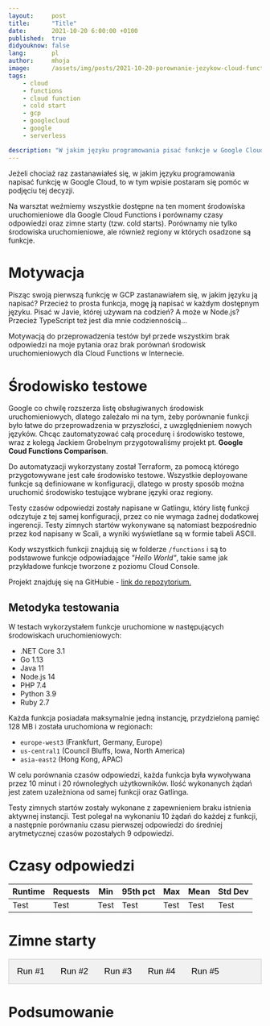 ```yaml
---
layout:     post
title:      "Title"
date:       2021-10-20 6:00:00 +0100
published:  true
didyouknow: false
lang:       pl
author:     mhoja
image:      /assets/img/posts/2021-10-20-porownanie-jezykow-cloud-functions/clouds.jpg
tags:
    - cloud
    - functions
    - cloud function
    - cold start
    - gcp
    - googlecloud
    - google
    - serverless

description: "W jakim języku programowania pisać funkcje w Google Cloud? Które środowisko uruchomieniowe jest najszybsze, czy ma na to wpływ region? Czy języki skryptowe mają mniejszy cold start?"
---
```


Jeżeli chociaż raz zastanawiałeś się, w jakim języku programowania napisać funkcję w Google Cloud, to w tym wpisie postaram się pomóc w podjęciu tej decyzji.

Na warsztat weźmiemy wszystkie dostępne na ten moment środowiska uruchomieniowe dla Google Cloud Functions i porównamy czasy odpowiedzi oraz zimne starty (tzw. cold starts).
Porównamy nie tylko środowiska uruchomieniowe, ale również regiony w których osadzone są funkcje.

# Motywacja

Pisząc swoją pierwszą funkcję w GCP zastanawiałem się, w jakim języku ją napisać? Przecież to prosta funkcja, mogę ją napisać w każdym dostępnym języku. Pisać w Javie, której używam na codzień? A może w Node.js? Przecież TypeScript też jest dla mnie codziennością...

Motywacją do przeprowadzenia testów był przede wszystkim brak odpowiedzi na moje pytania oraz brak porównań środowisk uruchomieniowych dla Cloud Functions w Internecie.

# Środowisko testowe

Google co chwilę rozszerza listę obsługiwanych środowisk uruchomieniowych, dlatego zależało mi na tym, żeby porównanie funkcji było łatwe do przeprowadzenia w przyszłości, z uwzględnieniem nowych języków. Chcąc zautomatyzować całą procedurę i środowisko testowe, wraz z kolegą Jackiem Grobelnym przygotowaliśmy projekt pt. **Google Coud Functions Comparison**.

Do automatyzacji wykorzystany został Terraform, za pomocą którego przygotowywane jest całe środowisko testowe. Wszystkie deployowane funkcje są definiowane w konfiguracji, dlatego w prosty sposób można uruchomić środowisko testujące wybrane języki oraz regiony.

Testy czasów odpowiedzi zostały napisane w Gatlingu, który listę funkcji odczytuje z tej samej konfiguracji, przez co nie wymaga żadnej dodatkowej ingerencji. Testy zimnych startów wykonywane są natomiast bezpośrednio przez kod napisany w Scali, a wyniki wyświetlane są w formie tabeli ASCII.

Kody wszystkich funkcji znajdują się w folderze `/functions` i są to podstawowe funkcje odpowiadające *"Hello World"*, takie same jak przykładowe funkcje tworzone z poziomu Cloud Console.

Projekt znajduję się na GitHubie - [link do repozytorium.](https://github.com/Michuu93/google-cloud-function-comparison)

## Metodyka testowania

W testach wykorzystałem funkcje uruchomione w następujących środowiskach uruchomieniowych:

- .NET Core 3.1
- Go 1.13
- Java 11
- Node.js 14
- PHP 7.4
- Python 3.9
- Ruby 2.7

Każda funkcja posiadała maksymalnie jedną instancję, przydzieloną pamięć 128 MB i została uruchomiona w regionach:

- `europe-west3` (Frankfurt, Germany, Europe)
- `us-central1` (Council Bluffs, Iowa, North America)
- `asia-east2` (Hong Kong, APAC)

W celu porównania czasów odpowiedzi, każda funkcja była wywoływana przez 10 minut i 20 równoległych użytkowników. Ilość wykonanych żądań jest zatem uzależniona od samej funkcji oraz Gatlinga.

Testy zimnych startów zostały wykonane z zapewnieniem braku istnienia aktywnej instancji. Test polegał na wykonaniu 10 żądań do każdej z funkcji, a następnie porównaniu czasu pierwszej odpowiedzi do średniej arytmetycznej czasów pozostałych 9 odpowiedzi.

# Czasy odpowiedzi

<link href="https://cdn.jsdelivr.net/npm/simple-datatables@latest/dist/style.css" rel="stylesheet" type="text/css">
<style>
    .dataTable-pagination {
        display: none;
    }
</style>
<script src="https://cdn.jsdelivr.net/npm/simple-datatables@latest" type="text/javascript"></script>
<table id="responseTimes">
        <thead>
            <tr>
                <th>Runtime</th>
                <th>Requests</th>
                <th>Min</th>
                <th>95th pct</th>
                <th>Max</th>
                <th>Mean</th>
                <th>Std Dev</th>
            </tr>
        </thead>
        <tbody>
            <tr>
                <td>Test</td>
                <td>Test</td>
                <td>Test</td>
                <td>Test</td>
                <td>Test</td>
                <td>Test</td>
                <td>Test</td>
            </tr>
        </tbody>
    </table>

<script type="text/javascript">
    new simpleDatatables.DataTable("#responseTimes", {
        searchable: false,
        paging: false,
        info: false
    });
</script>

# Zimne starty

<style>
/* Style the tab */
.tab {
  overflow: hidden;
  border: 1px solid #ccc;
  background-color: #f1f1f1;
}

/* Style the buttons inside the tab */
.tab button {
  background-color: inherit;
  float: left;
  border: none;
  outline: none;
  cursor: pointer;
  padding: 14px 16px;
  transition: 0.3s;
  font-size: 17px;
}

/* Change background color of buttons on hover */
.tab button:hover {
  background-color: #ddd;
}

/* Create an active/current tablink class */
.tab button.active {
  background-color: #ccc;
}

/* Style the tab content */
.tabcontent {
  display: none;
  animation: fadeEffect 1s; /* Fading effect takes 1 second */
}

/* Go from zero to full opacity */
@keyframes fadeEffect {
  from {opacity: 0;}
  to {opacity: 1;}
}
</style>

<div class="tab">
    <button class="tablinks" onclick="showTable(event, 'coldstarts1')" id="defaultOpen">Run #1</button>
    <button class="tablinks" onclick="showTable(event, 'coldstarts2')">Run #2</button>
    <button class="tablinks" onclick="showTable(event, 'coldstarts3')">Run #3</button>
    <button class="tablinks" onclick="showTable(event, 'coldstarts4')">Run #4</button>
    <button class="tablinks" onclick="showTable(event, 'coldstarts5')">Run #5</button>
</div>

<div id="coldstarts1" class="tabcontent">
    <table id="coldstarts1_table">
        <thead>
            <tr>
                <th>Runtime</th>
                <th>Region</th>
                <th>1st time [ms]</th>
                <th>avg remaining [ms]</th>
                <th>diff [ms]</th>
            </tr>
        </thead>
        <tbody>
            <tr>
                <td>nodejs14</td>
                <td>europe-west3</td>
                <td>795</td>
                <td>60</td>
                <td>735</td>
            </tr>
            <tr>
                <td>go113</td>
                <td>europe-west3</td>
                <td>57</td>
                <td>44</td>
                <td>13</td>
            </tr>
            <tr>
                <td>java11</td>
                <td>europe-west3</td>
                <td>581</td>
                <td>124</td>
                <td>457</td>
            </tr>
            <tr>
                <td>python39</td>
                <td>europe-west3</td>
                <td>64</td>
                <td>48</td>
                <td>16</td>
            </tr>
            <tr>
                <td>ruby27</td>
                <td>europe-west3</td>
                <td>219</td>
                <td>40</td>
                <td>179</td>
            </tr>
            <tr>
                <td>dotnet3</td>
                <td>europe-west3</td>
                <td>752</td>
                <td>83</td>
                <td>669</td>
            </tr>
            <tr>
                <td>php74</td>
                <td>europe-west3</td>
                <td>376</td>
                <td>47</td>
                <td>329</td>
            </tr>
            <tr>
                <td>nodejs14</td>
                <td>us-central1</td>
                <td>598</td>
                <td>226</td>
                <td>372</td>
            </tr>
            <tr>
                <td>go113</td>
                <td>us-central1</td>
                <td>303</td>
                <td>206</td>
                <td>97</td>
            </tr>
            <tr>
                <td>java11</td>
                <td>us-central1</td>
                <td>717</td>
                <td>215</td>
                <td>502</td>
            </tr>
            <tr>
                <td>python39</td>
                <td>us-central1</td>
                <td>454</td>
                <td>256</td>
                <td>198</td>
            </tr>
            <tr>
                <td>ruby27</td>
                <td>us-central1</td>
                <td>410</td>
                <td>227</td>
                <td>183</td>
            </tr>
            <tr>
                <td>dotnet3</td>
                <td>us-central1</td>
                <td>923</td>
                <td>291</td>
                <td>632</td>
            </tr>
            <tr>
                <td>php74</td>
                <td>us-central1</td>
                <td>600</td>
                <td>221</td>
                <td>379</td>
            </tr>
            <tr>
                <td>nodejs14</td>
                <td>asia-east2</td>
                <td>615</td>
                <td>389</td>
                <td>226</td>
            </tr>
            <tr>
                <td>go113</td>
                <td>asia-east2</td>
                <td>485</td>
                <td>389</td>
                <td>96</td>
            </tr>
            <tr>
                <td>java11</td>
                <td>asia-east2</td>
                <td>1101</td>
                <td>432</td>
                <td>669</td>
            </tr>
            <tr>
                <td>python39</td>
                <td>asia-east2</td>
                <td>411</td>
                <td>420</td>
                <td>-9</td>
            </tr>
            <tr>
                <td>ruby27</td>
                <td>asia-east2</td>
                <td>479</td>
                <td>368</td>
                <td>111</td>
            </tr>
            <tr>
                <td>dotnet3</td>
                <td>asia-east2</td>
                <td>915</td>
                <td>451</td>
                <td>464</td>
            </tr>
            <tr>
                <td>php74</td>
                <td>asia-east2</td>
                <td>750</td>
                <td>353</td>
                <td>397</td>
            </tr>
        </tbody>
    </table>
</div>

<div id="coldstarts2" class="tabcontent">
    <table id="coldstarts2_table">
        <thead>
            <tr>
                <th>Runtime</th>
                <th>Region</th>
                <th>1st time [ms]</th>
                <th>avg remaining [ms]</th>
                <th>diff [ms]</th>
            </tr>
        </thead>
        <tbody>
            <tr>
                <td>nodejs14</td>
                <td>europe-west3</td>
                <td>663</td>
                <td>44</td>
                <td>619</td>
            </tr>
            <tr>
                <td>go113</td>
                <td>europe-west3</td>
                <td>62</td>
                <td>44</td>
                <td>18</td>
            </tr>
            <tr>
                <td>java11</td>
                <td>europe-west3</td>
                <td>712</td>
                <td>113</td>
                <td>599</td>
            </tr>
            <tr>
                <td>python39</td>
                <td>europe-west3</td>
                <td>63</td>
                <td>48</td>
                <td>15</td>
            </tr>
            <tr>
                <td>ruby27</td>
                <td>europe-west3</td>
                <td>318</td>
                <td>49</td>
                <td>269</td>
            </tr>
            <tr>
                <td>dotnet3</td>
                <td>europe-west3</td>
                <td>580</td>
                <td>73</td>
                <td>507</td>
            </tr>
            <tr>
                <td>php74</td>
                <td>europe-west3</td>
                <td>349</td>
                <td>50</td>
                <td>299</td>
            </tr>
            <tr>
                <td>nodejs14</td>
                <td>us-central1</td>
                <td>583</td>
                <td>227</td>
                <td>356</td>
            </tr>
            <tr>
                <td>go113</td>
                <td>us-central1</td>
                <td>178</td>
                <td>218</td>
                <td>-40</td>
            </tr>
            <tr>
                <td>java11</td>
                <td>us-central1</td>
                <td>921</td>
                <td>261</td>
                <td>660</td>
            </tr>
            <tr>
                <td>python39</td>
                <td>us-central1</td>
                <td>306</td>
                <td>272</td>
                <td>34</td>
            </tr>
            <tr>
                <td>ruby27</td>
                <td>us-central1</td>
                <td>308</td>
                <td>204</td>
                <td>104</td>
            </tr>
            <tr>
                <td>dotnet3</td>
                <td>us-central1</td>
                <td>1022</td>
                <td>246</td>
                <td>776</td>
            </tr>
            <tr>
                <td>php74</td>
                <td>us-central1</td>
                <td>693</td>
                <td>193</td>
                <td>500</td>
            </tr>
            <tr>
                <td>nodejs14</td>
                <td>asia-east2</td>
                <td>541</td>
                <td>355</td>
                <td>186</td>
            </tr>
            <tr>
                <td>go113</td>
                <td>asia-east2</td>
                <td>395</td>
                <td>388</td>
                <td>7</td>
            </tr>
            <tr>
                <td>java11</td>
                <td>asia-east2</td>
                <td>1535</td>
                <td>398</td>
                <td>1137</td>
            </tr>
            <tr>
                <td>python39</td>
                <td>asia-east2</td>
                <td>409</td>
                <td>398</td>
                <td>11</td>
            </tr>
            <tr>
                <td>ruby27</td>
                <td>asia-east2</td>
                <td>512</td>
                <td>416</td>
                <td>96</td>
            </tr>
            <tr>
                <td>dotnet3</td>
                <td>asia-east2</td>
                <td>944</td>
                <td>434</td>
                <td>510</td>
            </tr>
            <tr>
                <td>php74</td>
                <td>asia-east2</td>
                <td>614</td>
                <td>397</td>
                <td>217</td>
            </tr>
        </tbody>
    </table>
</div>

<div id="coldstarts3" class="tabcontent">
    <table id="coldstarts3_table">
        <thead>
            <tr>
                <th>Runtime</th>
                <th>Region</th>
                <th>1st time [ms]</th>
                <th>avg remaining [ms]</th>
                <th>diff [ms]</th>
            </tr>
        </thead>
        <tbody>
            <tr>
                <td>nodejs14</td>
                <td>europe-west3</td>
                <td>663</td>
                <td>48</td>
                <td>615</td>
            </tr>
            <tr>
                <td>go113</td>
                <td>europe-west3</td>
                <td>57</td>
                <td>45</td>
                <td>12</td>
            </tr>
            <tr>
                <td>java11</td>
                <td>europe-west3</td>
                <td>586</td>
                <td>136</td>
                <td>450</td>
            </tr>
            <tr>
                <td>python39</td>
                <td>europe-west3</td>
                <td>199</td>
                <td>41</td>
                <td>158</td>
            </tr>
            <tr>
                <td>ruby27</td>
                <td>europe-west3</td>
                <td>72</td>
                <td>42</td>
                <td>30</td>
            </tr>
            <tr>
                <td>dotnet3</td>
                <td>europe-west3</td>
                <td>701</td>
                <td>102</td>
                <td>599</td>
            </tr>
            <tr>
                <td>php74</td>
                <td>europe-west3</td>
                <td>308</td>
                <td>45</td>
                <td>263</td>
            </tr>
            <tr>
                <td>nodejs14</td>
                <td>us-central1</td>
                <td>515</td>
                <td>203</td>
                <td>312</td>
            </tr>
            <tr>
                <td>go113</td>
                <td>us-central1</td>
                <td>341</td>
                <td>179</td>
                <td>162</td>
            </tr>
            <tr>
                <td>java11</td>
                <td>us-central1</td>
                <td>1095</td>
                <td>272</td>
                <td>823</td>
            </tr>
            <tr>
                <td>python39</td>
                <td>us-central1</td>
                <td>286</td>
                <td>223</td>
                <td>63</td>
            </tr>
            <tr>
                <td>ruby27</td>
                <td>us-central1</td>
                <td>316</td>
                <td>214</td>
                <td>102</td>
            </tr>
            <tr>
                <td>dotnet3</td>
                <td>us-central1</td>
                <td>953</td>
                <td>244</td>
                <td>709</td>
            </tr>
            <tr>
                <td>php74</td>
                <td>us-central1</td>
                <td>600</td>
                <td>211</td>
                <td>389</td>
            </tr>
            <tr>
                <td>nodejs14</td>
                <td>asia-east2</td>
                <td>684</td>
                <td>418</td>
                <td>266</td>
            </tr>
            <tr>
                <td>go113</td>
                <td>asia-east2</td>
                <td>379</td>
                <td>398</td>
                <td>-19</td>
            </tr>
            <tr>
                <td>java11</td>
                <td>asia-east2</td>
                <td>1057</td>
                <td>401</td>
                <td>656</td>
            </tr>
            <tr>
                <td>python39</td>
                <td>asia-east2</td>
                <td>511</td>
                <td>409</td>
                <td>102</td>
            </tr>
            <tr>
                <td>ruby27</td>
                <td>asia-east2</td>
                <td>511</td>
                <td>366</td>
                <td>145</td>
            </tr>
            <tr>
                <td>dotnet3</td>
                <td>asia-east2</td>
                <td>1106</td>
                <td>443</td>
                <td>663</td>
            </tr>
            <tr>
                <td>php74</td>
                <td>asia-east2</td>
                <td>650</td>
                <td>405</td>
                <td>245</td>
            </tr>
        </tbody>
    </table>
</div>

<div id="coldstarts4" class="tabcontent">
    <table id="coldstarts4_table">
        <thead>
            <tr>
                <th>Runtime</th>
                <th>Region</th>
                <th>1st time [ms]</th>
                <th>avg remaining [ms]</th>
                <th>diff [ms]</th>
            </tr>
        </thead>
        <tbody>
            <tr>
                <td>nodejs14</td>
                <td>europe-west3</td>
                <td>1123</td>
                <td>47</td>
                <td>1076</td>
            </tr>
            <tr>
                <td>go113</td>
                <td>europe-west3</td>
                <td>439</td>
                <td>48</td>
                <td>391</td>
            </tr>
            <tr>
                <td>java11</td>
                <td>europe-west3</td>
                <td>1113</td>
                <td>118</td>
                <td>995</td>
            </tr>
            <tr>
                <td>python39</td>
                <td>europe-west3</td>
                <td>1023</td>
                <td>45</td>
                <td>978</td>
            </tr>
            <tr>
                <td>ruby27</td>
                <td>europe-west3</td>
                <td>998</td>
                <td>42</td>
                <td>956</td>
            </tr>
            <tr>
                <td>dotnet3</td>
                <td>europe-west3</td>
                <td>999</td>
                <td>110</td>
                <td>889</td>
            </tr>
            <tr>
                <td>php74</td>
                <td>europe-west3</td>
                <td>586</td>
                <td>49</td>
                <td>537</td>
            </tr>
            <tr>
                <td>nodejs14</td>
                <td>us-central1</td>
                <td>1142</td>
                <td>204</td>
                <td>938</td>
            </tr>
            <tr>
                <td>go113</td>
                <td>us-central1</td>
                <td>715</td>
                <td>216</td>
                <td>499</td>
            </tr>
            <tr>
                <td>java11</td>
                <td>us-central1</td>
                <td>1908</td>
                <td>322</td>
                <td>1586</td>
            </tr>
            <tr>
                <td>python39</td>
                <td>us-central1</td>
                <td>1228</td>
                <td>227</td>
                <td>1001</td>
            </tr>
            <tr>
                <td>ruby27</td>
                <td>us-central1</td>
                <td>1127</td>
                <td>204</td>
                <td>923</td>
            </tr>
            <tr>
                <td>dotnet3</td>
                <td>us-central1</td>
                <td>2048</td>
                <td>386</td>
                <td>1662</td>
            </tr>
            <tr>
                <td>php74</td>
                <td>us-central1</td>
                <td>779</td>
                <td>208</td>
                <td>571</td>
            </tr>
            <tr>
                <td>nodejs14</td>
                <td>asia-east2</td>
                <td>1127</td>
                <td>363</td>
                <td>764</td>
            </tr>
            <tr>
                <td>go113</td>
                <td>asia-east2</td>
                <td>743</td>
                <td>372</td>
                <td>371</td>
            </tr>
            <tr>
                <td>java11</td>
                <td>asia-east2</td>
                <td>1331</td>
                <td>420</td>
                <td>911</td>
            </tr>
            <tr>
                <td>python39</td>
                <td>asia-east2</td>
                <td>1128</td>
                <td>396</td>
                <td>732</td>
            </tr>
            <tr>
                <td>ruby27</td>
                <td>asia-east2</td>
                <td>1033</td>
                <td>398</td>
                <td>635</td>
            </tr>
            <tr>
                <td>dotnet3</td>
                <td>asia-east2</td>
                <td>1229</td>
                <td>447</td>
                <td>782</td>
            </tr>
            <tr>
                <td>php74</td>
                <td>asia-east2</td>
                <td>1298</td>
                <td>398</td>
                <td>900</td>
            </tr>
        </tbody>
    </table>
</div>

<div id="coldstarts5" class="tabcontent">
    <table id="coldstarts5_table">
        <thead>
            <tr>
                <th>Runtime</th>
                <th>Region</th>
                <th>1st time [ms]</th>
                <th>avg remaining [ms]</th>
                <th>diff [ms]</th>
            </tr>
        </thead>
        <tbody>
            <tr>
                <td>nodejs14</td>
                <td>europe-west3</td>
                <td>1168</td>
                <td>53</td>
                <td>1115</td>
            </tr>
            <tr>
                <td>go113</td>
                <td>europe-west3</td>
                <td>925</td>
                <td>45</td>
                <td>880</td>
            </tr>
            <tr>
                <td>java11</td>
                <td>europe-west3</td>
                <td>1329</td>
                <td>125</td>
                <td>1204</td>
            </tr>
            <tr>
                <td>python39</td>
                <td>europe-west3</td>
                <td>786</td>
                <td>44</td>
                <td>742</td>
            </tr>
            <tr>
                <td>ruby27</td>
                <td>europe-west3</td>
                <td>1059</td>
                <td>48</td>
                <td>1011</td>
            </tr>
            <tr>
                <td>dotnet3</td>
                <td>europe-west3</td>
                <td>1093</td>
                <td>78</td>
                <td>1015</td>
            </tr>
            <tr>
                <td>php74</td>
                <td>europe-west3</td>
                <td>1338</td>
                <td>45</td>
                <td>1293</td>
            </tr>
            <tr>
                <td>nodejs14</td>
                <td>us-central1</td>
                <td>1225</td>
                <td>204</td>
                <td>1021</td>
            </tr>
            <tr>
                <td>go113</td>
                <td>us-central1</td>
                <td>1446</td>
                <td>214</td>
                <td>1232</td>
            </tr>
            <tr>
                <td>java11</td>
                <td>us-central1</td>
                <td>1538</td>
                <td>295</td>
                <td>1243</td>
            </tr>
            <tr>
                <td>python39</td>
                <td>us-central1</td>
                <td>1492</td>
                <td>243</td>
                <td>1249</td>
            </tr>
            <tr>
                <td>ruby27</td>
                <td>us-central1</td>
                <td>1126</td>
                <td>238</td>
                <td>888</td>
            </tr>
            <tr>
                <td>dotnet3</td>
                <td>us-central1</td>
                <td>1331</td>
                <td>330</td>
                <td>1001</td>
            </tr>
            <tr>
                <td>php74</td>
                <td>us-central1</td>
                <td>920</td>
                <td>250</td>
                <td>670</td>
            </tr>
            <tr>
                <td>nodejs14</td>
                <td>asia-east2</td>
                <td>1229</td>
                <td>377</td>
                <td>852</td>
            </tr>
            <tr>
                <td>go113</td>
                <td>asia-east2</td>
                <td>694</td>
                <td>375</td>
                <td>319</td>
            </tr>
            <tr>
                <td>java11</td>
                <td>asia-east2</td>
                <td>1333</td>
                <td>455</td>
                <td>878</td>
            </tr>
            <tr>
                <td>python39</td>
                <td>asia-east2</td>
                <td>1055</td>
                <td>417</td>
                <td>638</td>
            </tr>
            <tr>
                <td>ruby27</td>
                <td>asia-east2</td>
                <td>1002</td>
                <td>411</td>
                <td>591</td>
            </tr>
            <tr>
                <td>dotnet3</td>
                <td>asia-east2</td>
                <td>1433</td>
                <td>477</td>
                <td>956</td>
            </tr>
            <tr>
                <td>php74</td>
                <td>asia-east2</td>
                <td>812</td>
                <td>421</td>
                <td>391</td>
            </tr>
        </tbody>
    </table>
</div>

<script type="text/javascript">
    var activeDataTable;

    function showTable(evt, tabId) {
        var i, tabcontent, tablinks;
        tabcontent = document.getElementsByClassName("tabcontent");
        for (i = 0; i < tabcontent.length; i++) {
            tabcontent[i].style.display = "none";
        }
        tablinks = document.getElementsByClassName("tablinks");
        for (i = 0; i < tablinks.length; i++) {
            tablinks[i].className = tablinks[i].className.replace(" active", "");
        }
        document.getElementById(tabId).style.display = "block";
        evt.currentTarget.className += " active";

        if (activeDataTable) {
            activeDataTable.destroy();
        }
        const options = {
            searchable: false,
            paging: false,
            info: false
        };
        activeDataTable = new simpleDatatables.DataTable("#" + tabId + "_table", options);
    }

    document.getElementById("defaultOpen").click();
</script>

# Podsumowanie